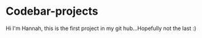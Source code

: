 # Codebar-projects
Hi I'm Hannah, this is the first project in my git hub...Hopefully not the last :)
